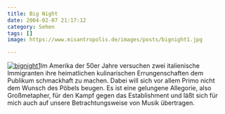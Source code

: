 ```yaml
---
title: Big Night
date: 2004-02-07 21:17:12
category: Sehen
tags: []
image: https://www.misantropolis.de/images/posts/bignight1.jpg

---
```


[![](http://www.misantropolis.de/wp-content/uploads/2008/04/bignight1.jpg "bignight1")](http://www.misantropolis.de/wp-content/uploads/2008/04/bignight1.jpg)Im Amerika der 50er Jahre versuchen zwei italienische Immigranten ihre heimatlichen kulinarischen Errungenschaften dem Publikum schmackhaft zu machen. Dabei will sich vor allem Primo nicht dem Wunsch des Pöbels beugen. Es ist eine gelungene Allegorie, also Großmetapher, für den Kampf gegen das Establishment und läßt sich für mich auch auf unsere Betrachtungsweise von Musik übertragen.
